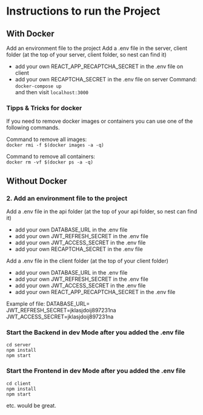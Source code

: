 # Instructions to run the Project 

## With Docker
Add an environment file to the project 
Add a .env file in the server, client folder (at the top of your server, client folder, so nest can find it)
 - add your own REACT_APP_RECAPTCHA_SECRET in the .env file on client
 - add your own RECAPTCHA_SECRET in the .env file on server
Command:  
`docker-compose up`  
and then visit `localhost:3000`

### Tipps & Tricks for docker
If you need to remove docker images or containers you can use one of the following commands.

Command to remove all images:  
`docker rmi -f $(docker images -a -q)`

Command to remove all containers:  
`docker rm -vf $(docker ps -a -q)`


## Without Docker
### 2. Add an environment file to the project
Add a .env file in the api folder (at the top of your api folder, so nest can find it)  
 - add your own DATABASE_URL in the .env file
 - add your own JWT_REFRESH_SECRET in the .env file
 - add your own JWT_ACCESS_SECRET in the .env file
 - add your own RECAPTCHA_SECRET in the .env file
 
Add a .env file in the client folder (at the top of your client folder)  
 - add your own DATABASE_URL in the .env file
 - add your own JWT_REFRESH_SECRET in the .env file
 - add your own JWT_ACCESS_SECRET in the .env file
 - add your own REACT_APP_RECAPTCHA_SECRET in the .env file


Example of file: 
    DATABASE_URL=<your url>  
    JWT_REFRESH_SECRET=jklasjdoij897231na
    JWT_ACCESS_SECRET=jklasjdoij897231na


### Start the Backend in dev Mode after you added the .env file
`cd server`  
`npm install`  
`npm start`
  
### Start the Frontend in dev Mode after you added the .env file
`cd client`    
`npm install`  
`npm start`

etc. would be great.

